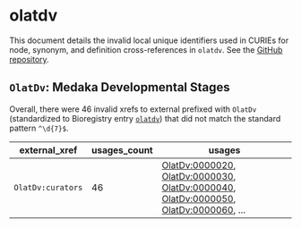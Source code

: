 # olatdv

This document details the invalid local unique identifiers used in CURIEs
for node, synonym, and definition cross-references in `olatdv`. See the [GitHub repository](https://github.com/obophenotype/developmental-stage-ontologies).


## `OlatDv`: Medaka Developmental Stages

Overall, there were 46 invalid
xrefs to external prefixed with `OlatDv` (standardized to Bioregistry
entry [`olatdv`](https://bioregistry.io/olatdv)) that
did not match the standard pattern `^\d{7}$`.

| external_xref     |   usages_count | usages                                                                                                                                                                                                                                                                                           |
|-------------------|----------------|--------------------------------------------------------------------------------------------------------------------------------------------------------------------------------------------------------------------------------------------------------------------------------------------------|
| `OlatDv:curators` |             46 | [OlatDv:0000020](https://bioregistry.io/OlatDv:0000020), [OlatDv:0000030](https://bioregistry.io/OlatDv:0000030), [OlatDv:0000040](https://bioregistry.io/OlatDv:0000040), [OlatDv:0000050](https://bioregistry.io/OlatDv:0000050), [OlatDv:0000060](https://bioregistry.io/OlatDv:0000060), ... |

